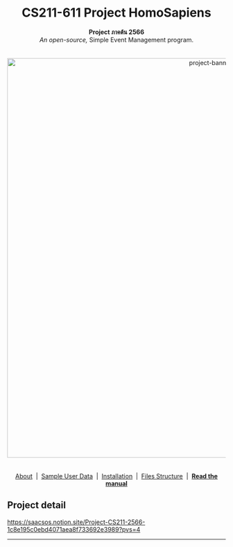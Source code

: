 <h1 align="center">CS211-611 Project HomoSapiens</h1>
<p align="center">
    <b>Project ภาคต้น 2566</b> <br>
    <i>An open-source,</i> Simple Event Management program.<br>
    <br>
    <br><img width="922" alt="project-banner" src="https://github.com/CS211-661/cs211-661-project-homo-sapien/assets/96496274/755eff15-24c0-4a3e-af82-a2097f1768eb"><br>
    <br>
    <br><a href="">About</a>‎ ‎ |‎ ‎ 
    <a href="">Sample User Data</a>‎ ‎ |‎ ‎ 
    <a href="">Installation</a>‎ ‎ |‎ ‎ 
    <a href="">Files Structure</a>‎ ‎ |‎ ‎ 
    <b><a href="">Read the manual</a></b><br>
</p>

## Project detail
https://saacsos.notion.site/Project-CS211-2566-1c8e195c0ebd4071aea8f733692e3989?pvs=4

---



